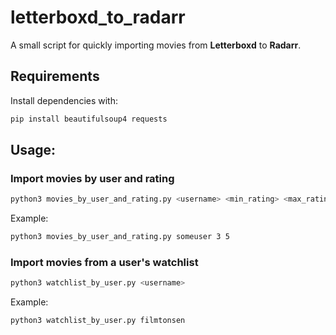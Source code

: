 # letterboxd_to_radarr
A small script for quickly importing movies from **Letterboxd** to **Radarr**. 

## Requirements
Install dependencies with:
```bash
pip install beautifulsoup4 requests
```

## Usage:
### Import movies by user and rating
```bash
python3 movies_by_user_and_rating.py <username> <min_rating> <max_rating>
```
Example:
```bash
python3 movies_by_user_and_rating.py someuser 3 5
```

### Import movies from a user's watchlist
```bash
python3 watchlist_by_user.py <username>
```
Example:
```bash
python3 watchlist_by_user.py filmtonsen
```
